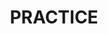 ---
# Featured tags need to have either the `list` or `grid` layout (PRO only).
layout: grid

# The title of the tag's page.
title: PRACTICE

# The name of the tag, used in a post's front matter (e.g. tags: [<slug>]).
slug: practice

# (Optional) Write a short (~150 characters) description of this featured tag.
description: >
 “내면에서 ‘너는 그림에 재능이 없어’라는 말이 들려오면, 그때는 반드시 그림을 그려라. 그 소리는 당신이 그림을 그릴 때 비로소 잠잠해진다.” 

# (Optional) You can disable grouping posts by date.
# no_groups: true

# Exclude this example category from the sitemap.
# DON'T USE THIS SETTING IN YOUR CATEGORIES!
sitemap: false
---